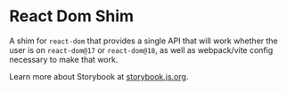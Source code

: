# React Dom Shim

A shim for `react-dom` that provides a single API that will work whether the user is on `react-dom@17` or `react-dom@18`, as well as webpack/vite config necessary to make that work.

Learn more about Storybook at [storybook.js.org](https://storybook.js.org/?ref=readme).

